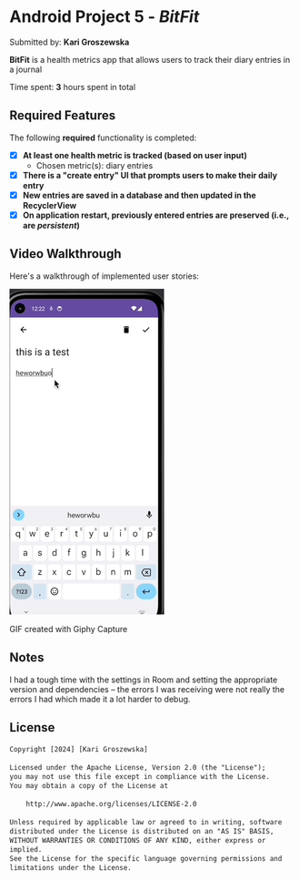 # Android Project 5 - *BitFit*

Submitted by: **Kari Groszewska**

**BitFit** is a health metrics app that allows users to track their diary entries in a journal

Time spent: **3** hours spent in total

## Required Features

The following **required** functionality is completed:

- [X] **At least one health metric is tracked (based on user input)**
  - Chosen metric(s): diary entries
- [X] **There is a "create entry" UI that prompts users to make their daily entry**
- [X] **New entries are saved in a database and then updated in the RecyclerView**
- [X] **On application restart, previously entered entries are preserved (i.e., are *persistent*)**

## Video Walkthrough

Here's a walkthrough of implemented user stories:

<img src='https://raw.githubusercontent.com/KarolinaGroszewska/AND102-BitFit/main/Mar-29-2024%2000-23-25.gif' title='Video Walkthrough' width='' alt='Video Walkthrough' />

<!-- Replace this with whatever GIF tool you used! -->
GIF created with Giphy Capture
<!-- Recommended tools:
[Kap](https://getkap.co/) for macOS
[ScreenToGif](https://www.screentogif.com/) for Windows
[peek](https://github.com/phw/peek) for Linux. -->

## Notes

I had a tough time with the settings in Room and setting the appropriate version and dependencies – the errors I was receiving were not really the errors I had which made it a lot harder to debug.

## License

    Copyright [2024] [Kari Groszewska]

    Licensed under the Apache License, Version 2.0 (the "License");
    you may not use this file except in compliance with the License.
    You may obtain a copy of the License at

        http://www.apache.org/licenses/LICENSE-2.0

    Unless required by applicable law or agreed to in writing, software
    distributed under the License is distributed on an "AS IS" BASIS,
    WITHOUT WARRANTIES OR CONDITIONS OF ANY KIND, either express or implied.
    See the License for the specific language governing permissions and
    limitations under the License.
